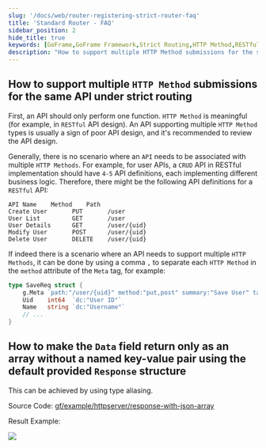 ```yaml
---
slug: '/docs/web/router-registering-strict-router-faq'
title: 'Standard Router - FAQ'
sidebar_position: 2
hide_title: true
keywords: [GoFrame,GoFrame Framework,Strict Routing,HTTP Method,RESTful API,API Design,User API,CRUD operations,Meta Tags,Response Structure]
description: "How to support multiple HTTP Method submissions for the same API under the strict routing of the GoFrame framework. When designing RESTful APIs, each API should correspond to a specific HTTP Method, such as creating a user or retrieving a user list, etc. If multiple HTTP Methods need to be supported for an API, it can be set through Meta tags. Additionally, learn how to use type aliasing to return array forms for the Data field in the Response structure."
---
```


## How to support multiple `HTTP Method` submissions for the same API under strict routing

First, an API should only perform one function. `HTTP Method` is meaningful (for example, in `RESTful` API design). An API supporting multiple `HTTP Method` types is usually a sign of poor API design, and it's recommended to review the API design.

Generally, there is no scenario where an `API` needs to be associated with multiple `HTTP Methods`. For example, for user APIs, a `CRUD` API in RESTful implementation should have `4-5` API definitions, each implementing different business logic. Therefore, there might be the following API definitions for a `RESTful` API:

```
API Name    Method    Path
Create User       PUT       /user
User List         GET       /user
User Details      GET       /user/{uid}
Modify User       POST      /user/{uid}
Delete User       DELETE    /user/{uid}
```

If indeed there is a scenario where an API needs to support multiple `HTTP Methods`, it can be done by using a comma `,` to separate each `HTTP Method` in the `method` attribute of the `Meta` tag, for example:

```go
type SaveReq struct {
    g.Meta `path:"/user/{uid}" method:"put,post" summary:"Save User" tags:"User Management"`
    Uid    int64  `dc:"User ID"`
    Name   string `dc:"Username"`
    // ...
}
```

## How to make the `Data` field return only as an array without a named key-value pair using the default provided `Response` structure

This can be achieved by using type aliasing.

Source Code: [gf/example/httpserver/response-with-json-array](https://github.com/gogf/gf/tree/master/example/httpserver/response-with-json-array)

Result Example:

![](/markdown/ad6f068521ad869d5b9c9f4be3f44681.png)
